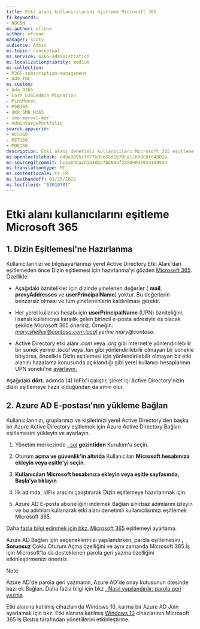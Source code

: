 ```yaml
---
title: Etki alanı kullanıcılarını eşitleme Microsoft 365
f1.keywords:
- NOCSH
ms.author: efrene
author: efrene
manager: scotv
audience: Admin
ms.topic: conceptual
ms.service: o365-administration
ms.localizationpriority: medium
ms.collection:
- M365-subscription-management
- Adm_TOC
ms.custom:
- Adm_O365
- Core_O365Admin_Migration
- MiniMaven
- MSB365
- OKR_SMB_M365
- seo-marvel-mar
- AdminSurgePortfolio
search.appverid:
- BCS160
- MET150
- MOE150
description: Etki alanı denetimli kullanıcıları Microsoft 365 eşitleme.
ms.openlocfilehash: e49a3095cff77692e58d1b70ca1169dc8fd4802a
ms.sourcegitcommit: bcea69bacd1b48827bd60af2880909593a1609a4
ms.translationtype: MT
ms.contentlocale: tr-TR
ms.lasthandoff: 01/25/2022
ms.locfileid: "63010781"
---
```

# <a name="synchronize-domain-users-to-microsoft-365"></a>Etki alanı kullanıcılarını eşitleme Microsoft 365

## <a name="1-prepare-for-directory-synchronization"></a>1. Dizin Eşitlemesi'ne Hazırlanma 

Kullanıcılarınızı ve bilgisayarlarınızı yerel Active Directory Etki Alanı'dan eşitlemeden önce Dizin eşitlemesi için hazırlanma'yi gözden [Microsoft 365](../../enterprise/prepare-for-directory-synchronization.md). Özellikle:

   - Aşağıdaki öznitelikler için dizinde yinelenen değerler ( **mail**, **proxyAddresses** ve **userPrincipalName**) yoktur. Bu değerlerin benzersiz olması ve tüm yinelenenlerin kaldırılması gerekir.
   
   - Her yerel kullanıcı hesabı için **userPrincipalName** (UPN) özniteliğini, lisanslı kullanıcıya karşılık gelen birincil e-posta adresiyle eş olacak şekilde Microsoft 365 öneririz. Örneğin: *mary.shelley@contoso.com.local yerine mary@contoso.* 
   
   - Active Directory etki alanı .*com* veya *.org* gibi İnternet'e yönlendirilebilir bir sonek yerine *.local* veya *.lan* gibi yönlendirilebilir olmayan bir sonekle bitiyorsa, öncelikle Dizin eşitlemesi için yönlendirilebilir olmayan bir etki alanını hazırlama konusunda açıklandığı gibi yerel kullanıcı hesaplarının UPN soneki'ne [ayarlayın.](../../enterprise/prepare-a-non-routable-domain-for-directory-synchronization.md) 

Aşağıdaki **dört.** adımda (4) IdFix'i çalıştır, şirket içi Active Directory'nizin dizin eşitlemeye hazır olduğundan da emin olur.

## <a name="2-install-and-configure-azure-ad-connect"></a>2. Azure AD E-postası'nın yükleme Bağlan

Kullanıcılarınızı, gruplarınızı ve kişilerinizi yerel Active Directory'den başka bir Azure Active Directory eşitlemek için Azure Active Directory Bağlan eşitlemesini yükleyin ve ayarlayın. 

 1. Yönetim merkezinde [, sol](https://go.microsoft.com/fwlink/p/?linkid=2024339) **gezintiden** Kurulum'u seçin.

 2. Oturum **açma ve güvenlik'in altında** Kullanıcıları **Microsoft hesabınıza ekleyin veya eşitle'yi seçin**.

 3. **Kullanıcıları Microsoft hesabınıza ekleyin veya eşitle sayfasında,** **Başla'ya tıklayın**.

 4. İlk adımda, IdFix aracını çalıştırarak Dizin eşitlemeye hazırlanmak için.

 5. Azure AD E-posta aboneliğini indirmek Bağlan sihirbaz adımlarını izleyin ve bu adımları kullanarak etki alanı denetimli kullanıcılarınızı eşitlemek Microsoft 365.


Daha [fazla bilgi edinmek için bkz. Microsoft 365](../../enterprise/set-up-directory-synchronization.md) eşitlemeyi ayarlama.

Azure AD Bağlan için seçeneklerinizi yapılandırken, parola eşitlemesini **, Sorunsuz** Çoklu Oturum Açma özelliğini ve aynı zamanda Microsoft 365 İş için Microsoft'ta da desteklenen  parola geri yazma özelliğini etkinleştirmenizi öneririz.

> [!NOTE]
> Azure AD'de parola geri yazmanın, Azure AD'de onay kutusunun ötesinde bazı ek Bağlan. Daha fazla bilgi için bkz [. Nasıl yapılandırılır: parola geri yazma](/azure/active-directory/authentication/howto-sspr-writeback). 

Etki alanına katılmış cihazları da Windows 10, karma bir Azure AD Join ayarlamak için bkz. Etki alanına katılmış [Windows 10](manage-windows-devices.md) cihazlarının Microsoft 365 İş Ekstra tarafından yönetillerini etkinleştirme.
